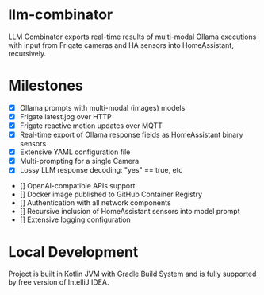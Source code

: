 # llm-combinator

LLM Combinator exports real-time results of multi-modal Ollama executions with input from Frigate cameras and HA sensors into HomeAssistant, recursively.

# Milestones

- [x] Ollama prompts with multi-modal (images) models
- [x] Frigate latest.jpg over HTTP
- [x] Frigate reactive motion updates over MQTT
- [x] Real-time export of Ollama response fields as HomeAssistant binary sensors
- [x] Extensive YAML configuration file
- [x] Multi-prompting for a single Camera
- [x] Lossy LLM response decoding: "yes" == true, etc
- [] OpenAI-compatible APIs support
- [] Docker image published to GitHub Container Registry
- [] Authentication with all network components
- [] Recursive inclusion of HomeAssistant sensors into model prompt
- [] Extensive logging configuration

# Local Development

Project is built in Kotlin JVM with Gradle Build System and is fully supported by free version of IntelliJ IDEA.
